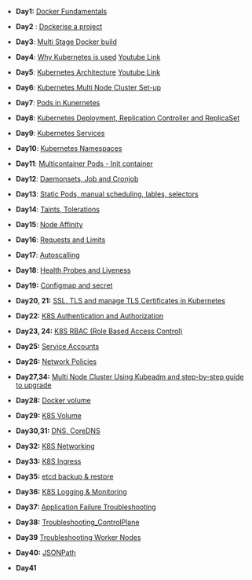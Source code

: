 - **Day1:** [Docker Fundamentals](https://github.com/Ajit1279/GCP_Learning/blob/main/Docker_K8S/Docker/240815_DockerFundamentals.md)

- **Day2** : [Dockerise a project](https://github.com/Ajit1279/GCP_Learning/blob/main/Docker_K8S/Docker/240815_DockerOnVM.md)

- **Day3**: [Multi Stage Docker build](https://github.com/Ajit1279/GCP_Learning/blob/main/Docker_K8S/Docker/240817_MultiStageDocker.md)

- **Day4**: [Why Kubernetes is used](https://github.com/Ajit1279/GCP_Learning/blob/main/Docker_K8S/K8S/Notes_k8s.md) [Youtube Link](https://www.youtube.com/watch?v=lXs1VCWqIH4&list=PLl4APkPHzsUUOkOv3i62UidrLmSB8DcGC&index=5)

- **Day5**: [Kubernetes Architecture](https://github.com/Ajit1279/GCP_Learning/blob/main/Docker_K8S/K8S/Notes_k8s.md)  [Youtube Link](https://www.youtube.com/watch?v=SGGkUCctL4I&list=PLl4APkPHzsUUOkOv3i62UidrLmSB8DcGC&index=6)
   
- **Day6**: [Kubernetes Multi Node Cluster Set-up](https://github.com/Ajit1279/GCP_Learning/blob/main/Docker_K8S/K8S/KindClusters.md)

- **Day7**: [Pods in Kunernetes](https://github.com/Ajit1279/GCP_Learning/blob/main/Docker_K8S/K8S/KindClusters.md)
  
- **Day8**: [Kubernetes Deployment, Replication Controller and ReplicaSet](https://github.com/Ajit1279/GCP_Learning/blob/main/Docker_K8S/K8S/concepts/240908_Deployments_ReplicaSets_ReplicationController.md)

- **Day9**: [Kubernetes Services](https://github.com/Ajit1279/GCP_Learning/blob/main/Docker_K8S/K8S/concepts/240915_K8S_Services.md)
  
- **Day10**: [Kubernetes Namespaces](https://github.com/Ajit1279/GCP_Learning/blob/main/Docker_K8S/K8S/concepts/240101_Namespaces.md)
  
- **Day11**: [Multicontainer Pods - Init container](https://github.com/Ajit1279/GCP_Learning/blob/main/Docker_K8S/K8S/concepts/240927_MulticontainerPods.md)
  
- **Day12**: [Daemonsets, Job and Cronjob](https://github.com/Ajit1279/GCP_Learning/blob/main/Docker_K8S/K8S/concepts/240927_Daemonsets_Job_Cronjob.md)
  
- **Day13**: [Static Pods, manual scheduling, lables, selectors](https://github.com/Ajit1279/GCP_Learning/blob/main/Docker_K8S/K8S/concepts/241002_StaticPods_ManualScheduling.md)

- **Day14**: [Taints, Tolerations](https://github.com/Ajit1279/GCP_Learning/blob/main/Docker_K8S/K8S/concepts/241007_Taints_Tolerations.md)
  
- **Day15**: [Node Affinity](https://github.com/Ajit1279/GCP_Learning/blob/main/Docker_K8S/K8S/concepts/241015_NodeAffinity.md)
  
- **Day16**: [Requests and Limits](https://github.com/Ajit1279/GCP_Learning/blob/main/Docker_K8S/K8S/concepts/241017_Requests_Limits.md)
  
- **Day17**: [Autoscalling](https://github.com/Ajit1279/GCP_Learning/blob/main/Docker_K8S/K8S/concepts/241017_Autoscaling.md)
  
- **Day18**: [Health Probes and Liveness](https://github.com/Ajit1279/GCP_Learning/blob/main/Docker_K8S/K8S/concepts/241018_HealthProbes_Liveness.md)

- **Day19:** [Configmap and secret](https://github.com/Ajit1279/GCP_Learning/blob/main/Docker_K8S/K8S/concepts/241018_Configmap_Secret.md)
  
- **Day20, 21:** [SSL, TLS and manage TLS Certificates in Kubernetes](https://github.com/Ajit1279/GCP_Learning/blob/main/Docker_K8S/K8S/concepts/241018_TLSCerts_in_K8S.md)
   
- **Day22:** [K8S Authentication and Authorization](https://github.com/Ajit1279/GCP_Learning/blob/main/Docker_K8S/K8S/concepts/241019_Authentication_Authorization.md)
  
- **Day23, 24:** [K8S RBAC (Role Based Access Control)](https://github.com/Ajit1279/GCP_Learning/blob/main/Docker_K8S/K8S/concepts/241019_K8S_RBAC.md)
  
- **Day25:** [Service Accounts](https://github.com/Ajit1279/GCP_Learning/blob/main/Docker_K8S/K8S/concepts/241019_ServiceAccounts.md)
  
- **Day26:** [Network Policies](https://github.com/Ajit1279/GCP_Learning/blob/main/Docker_K8S/K8S/concepts/241019_NetworkPolicies.md)
  
- **Day27,34:** [Multi Node Cluster Using Kubeadm and step-by-step guide to upgrade](https://github.com/Ajit1279/GCP_Learning/blob/main/Docker_K8S/K8S/concepts/241021_MultinodeCluster_Kubeadm.md)
  
- **Day28:** [Docker volume](https://github.com/Ajit1279/GCP_Learning/blob/main/Docker_K8S/K8S/concepts/241021_DockerVolume.md)
  
- **Day29:** [K8S Volume](https://github.com/Ajit1279/GCP_Learning/blob/main/Docker_K8S/K8S/concepts/241021_K8S_Volume.md)
  
- **Day30,31:** [DNS, CoreDNS](https://github.com/Ajit1279/GCP_Learning/blob/main/Docker_K8S/K8S/concepts/241025_DNS_CoreDNS.md)
  
- **Day32:** [K8S Networking](https://github.com/Ajit1279/GCP_Learning/blob/main/Docker_K8S/K8S/concepts/241026_K8S_Networking.md)
  
- **Day33:** [K8S Ingress](https://github.com/Ajit1279/GCP_Learning/blob/main/Docker_K8S/K8S/concepts/241026_Ingress_IngressController.md)
  
- **Day35:** [etcd backup & restore](https://github.com/Ajit1279/GCP_Learning/blob/main/Docker_K8S/K8S/concepts/241027_ETCD_Backup.md)

- **Day36:** [K8S Logging & Monitoring](https://github.com/Ajit1279/GCP_Learning/blob/main/Docker_K8S/K8S/concepts/241028_Logging_Monitoring.md)

- **Day37:** [Application Failure Troubleshooting](https://github.com/Ajit1279/GCP_Learning/blob/main/Docker_K8S/K8S/concepts/241029_Troubleshooting_Application.md)

- **Day38:** [Troubleshooting_ControlPlane](https://github.com/Ajit1279/GCP_Learning/blob/main/Docker_K8S/K8S/concepts/241029_Troubleshooting_ControlPlane.md)

- **Day39** [Troubleshooting Worker Nodes](https://github.com/Ajit1279/GCP_Learning/blob/main/Docker_K8S/K8S/concepts/241029_Troubleshooting_WorkerNodes.md)

- **Day40:** [JSONPath](https://github.com/Ajit1279/GCP_Learning/blob/main/Docker_K8S/K8S/concepts/241029_JSONPath.md)

- **Day41** 
